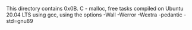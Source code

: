 This directory contains 0x0B. C - malloc, free tasks compiled on Ubuntu 20.04 LTS using gcc, using the options -Wall -Werror -Wextra -pedantic -std=gnu89
